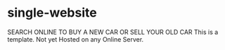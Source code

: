 # single-website
SEARCH ONLINE TO BUY A NEW CAR OR SELL YOUR OLD CAR
This is a template. Not yet Hosted on any Online Server.
